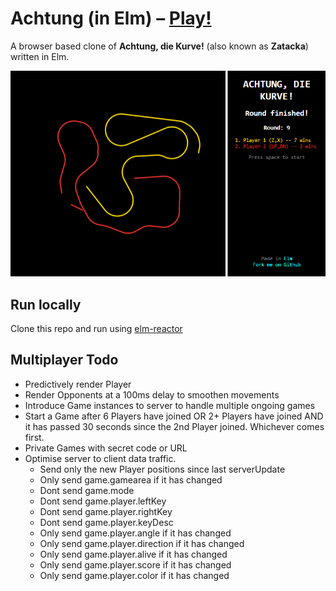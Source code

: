 # Achtung (in Elm) – [Play!](http://gbark.github.io/achtung)

A browser based clone of **Achtung, die Kurve!** (also known as **Zatacka**) written in Elm.

![screenshot](screenshot.png)

## Run locally

Clone this repo and run using [elm-reactor](https://github.com/elm-lang/elm-reactor)

## Multiplayer Todo

* Predictively render Player
* Render Opponents at a 100ms delay to smoothen movements
* Introduce Game instances to server to handle multiple ongoing games
* Start a Game after 6 Players have joined OR 2+ Players have joined AND it 
has passed 30 seconds since the 2nd Player joined. Whichever comes first.
* Private Games with secret code or URL
* Optimise server to client data traffic. 
	- Send only the new Player positions since last serverUpdate
	- Only send game.gamearea if it has changed
	- Dont send game.mode
	- Dont send game.player.leftKey
	- Dont send game.player.rightKey
	- Dont send game.player.keyDesc
	- Only send game.player.angle if it has changed
	- Only send game.player.direction if it has changed
	- Only send game.player.alive if it has changed
	- Only send game.player.score if it has changed
	- Only send game.player.color if it has changed